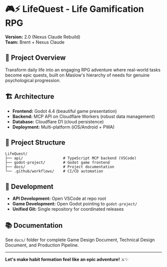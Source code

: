 # 🎮⚡ LifeQuest - Life Gamification RPG

**Version:** 2.0 (Nexus Claude Rebuild)  
**Team:** Brent + Nexus Claude  

## 🎯 Project Overview

Transform daily life into an engaging RPG adventure where real-world tasks become epic quests, built on Maslow's hierarchy of needs for genuine psychological progression.

## 🏗️ Architecture

- **Frontend:** Godot 4.4 (beautiful game presentation)
- **Backend:** MCP API on Cloudflare Workers (robust data management)
- **Database:** Cloudflare D1 (cloud persistence)
- **Deployment:** Multi-platform (iOS/Android + PWA)

## 📁 Project Structure

```
LifeQuest/
├── api/                  # TypeScript MCP backend (VSCode)
├── godot-project/        # Godot game frontend
├── docs/                 # Project documentation
└── .github/workflows/    # CI/CD automation
```

## 🚀 Development

- **API Development:** Open VSCode at repo root
- **Game Development:** Open Godot pointing to `godot-project/`
- **Unified Git:** Single repository for coordinated releases

## 📚 Documentation

See `docs/` folder for complete Game Design Document, Technical Design Document, and Production Pipeline.

---

**Let's make habit formation feel like an epic adventure!** ⚔️✨
